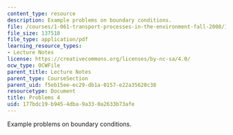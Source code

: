 ```yaml
---
content_type: resource
description: Example problems on boundary conditions.
file: /courses/1-061-transport-processes-in-the-environment-fall-2008/177bdc19b9454dba9a330a2633b73afe_problems4.pdf
file_size: 137518
file_type: application/pdf
learning_resource_types:
- Lecture Notes
license: https://creativecommons.org/licenses/by-nc-sa/4.0/
ocw_type: OCWFile
parent_title: Lecture Notes
parent_type: CourseSection
parent_uid: f5eb15ee-ec29-db1a-0157-e22a35620c38
resourcetype: Document
title: Problems 4
uid: 177bdc19-b945-4dba-9a33-0a2633b73afe
---
```

Example problems on boundary conditions.
